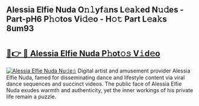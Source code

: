 ## Alessia Elfie Nuda O𝚗𝚕yf𝚊ns L𝚎a𝚔ed N𝚞𝚍es - Part-pH6 P𝚑𝚘tos Vi𝚍𝚎o - H𝚘𝚝 Part L𝚎a𝚔s 8um93

# <h2><a href="http://kf99g6d.oniu.top/?m=Alessia+Elfie+Nuda">🔗👉 🔴 Alessia Elfie Nuda P𝚑ot𝚘𝚜 V𝚒d𝚎o</a></h2>

[![Alessia Elfie Nuda Nu𝚍e𝚜](https://i.imgur.com/0qMVB7G.gif)](http://kf99g6d.oniu.top/?m=Alessia+Elfie+Nuda)
Digital artist and amusement provider Alessia Elfie Nuda, famed for disseminating dance and lifestyle content via viral dance sequences and succinct videos. The public face of Alessia Elfie Nuda exudes warmth and authenticity, yet the inner workings of his private life remain a puzzle.  
